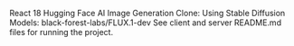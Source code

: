 React 18 Hugging Face AI Image Generation Clone:
Using Stable Diffusion Models: black-forest-labs/FLUX.1-dev
See client and server README.md files for running the project.
